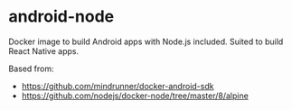 # android-node
Docker image to build Android apps with Node.js included. Suited to build React Native apps.

Based from:
* https://github.com/mindrunner/docker-android-sdk
* https://github.com/nodejs/docker-node/tree/master/8/alpine
